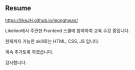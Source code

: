 ## Resume
https://likeJH.github.io/jeonghwan/

Likelion에서 주관한 Frontend 스쿨에 참여하여 교육 수강 중입니다.

현재까지 가능한 skill로는 HTML, CSS, JS 입니다.

계속 추가토록 하겠습니다.

감사합니다.
